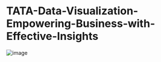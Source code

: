 # TATA-Data-Visualization-Empowering-Business-with-Effective-Insights

![image](https://github.com/MsKohcee/TATA-Data-Visualization-Empowering--Business-with-Effective-Insights/assets/120264768/0b91902f-5cd6-4b62-a069-90882c08ca58)
